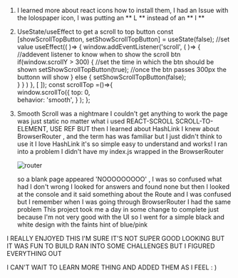 1. I learned more about react icons how to install them, I had an Issue with the lolospaper icon, I was putting an ** L ** instead of an ** I **
2. UseState/useEffect to get a scroll to top button
       const [showScrollTopButton, setShowScrollTopButton] = useState(false); //set value
          useEffect(( )=> {
            window.addEventListener('scroll', ( )=> {   //addevent listener to know when to show the scroll btn
                if(window.scrollY  > 300) {                       //set the time in which the btn should be shown
                     setShowScrollTopButton(true);         //once the btn passes 300px the buttonn will show
                 } else {
                    setShowScrollTopButton(false);   
                }
            } ) 
         }, [ ]);
              const scrollTop =()=>{                     
                 window.scrollTo({
                top: 0,   
                behavior: 'smooth',
            } );
         };
3. Smooth Scroll was a nightmare I couldn't get anything to work the page was just static no matter what i used 
      REACT-SCROLL SCROLL-TO-ELEMENT, USE REF
      BUT then I learned about HashLink I knew  about BrowserRouter , and the term has was familiar but I just didn't think to use it
      I love HashLink it's so simple easy to understand and works! I ran into a problem I didn't have my index.js wrapped in the BrowserRouter
      
      ![router](https://user-images.githubusercontent.com/103866435/173169943-62821ec0-1257-495d-b19b-03f80ebfeba1.png)
      
      so a blank page appeared 'NOOOOOOOOO' , I was so confused what had I don't wrong I looked for answers and found none but then I looked at 
      the console and it said something about the Route and I was confused but I remember when I was going through BrowserRouter I had the same problem
This project took me a day in some change to complete just because I'm not very good with the UI so I went for a simple black and white design with the faints hint of blue/pink

I REALLY ENJOYED THIS I'M SURE IT'S NOT SUPER GOOD LOOKING BUT IT WAS FUN TO BUILD RAN INTO SOME CHALLENGES BUT I FIGURED EVERYTHING OUT 

I CAN'T WAIT TO LEARN MORE THING AND ADDED THEM AS I FEEL : )
